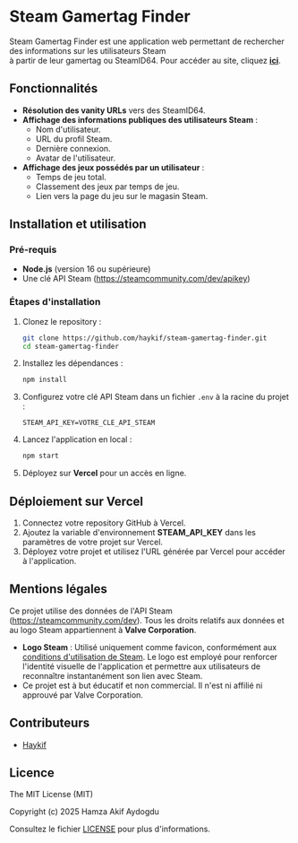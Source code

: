 # Steam Gamertag Finder

Steam Gamertag Finder est une application web permettant de rechercher des informations sur les utilisateurs Steam \
à partir de leur gamertag ou SteamID64. Pour accéder au site, cliquez [**ici**](https://steam-gamertag-finder.vercel.app/).

## Fonctionnalités

- **Résolution des vanity URLs** vers des SteamID64.
- **Affichage des informations publiques des utilisateurs Steam** :
  - Nom d'utilisateur.
  - URL du profil Steam.
  - Dernière connexion.
  - Avatar de l'utilisateur.
- **Affichage des jeux possédés par un utilisateur** :
  - Temps de jeu total.
  - Classement des jeux par temps de jeu.
  - Lien vers la page du jeu sur le magasin Steam.

## Installation et utilisation

### Pré-requis

- **Node.js** (version 16 ou supérieure)
- Une clé API Steam (https://steamcommunity.com/dev/apikey)

### Étapes d'installation

1. Clonez le repository :

    ```bash
    git clone https://github.com/haykif/steam-gamertag-finder.git
    cd steam-gamertag-finder
    ```

2. Installez les dépendances :

    ```css
    npm install
    ```

3. Configurez votre clé API Steam dans un fichier `.env` à la racine du projet :

    ```env
    STEAM_API_KEY=VOTRE_CLE_API_STEAM
    ```

4. Lancez l'application en local :

    ```css
    npm start
    ```

5. Déployez sur **Vercel** pour un accès en ligne.

## Déploiement sur Vercel

1. Connectez votre repository GitHub à Vercel.
2. Ajoutez la variable d'environnement **STEAM_API_KEY** dans les paramètres de votre projet sur Vercel.
3. Déployez votre projet et utilisez l'URL générée par Vercel pour accéder à l'application.

## Mentions légales

Ce projet utilise des données de l'API Steam (https://steamcommunity.com/dev). Tous les droits relatifs aux données et au logo Steam appartiennent à **Valve Corporation**.

- **Logo Steam** : Utilisé uniquement comme favicon, conformément aux [conditions d'utilisation de Steam](https://store.steampowered.com/legal/). Le logo est employé pour renforcer l'identité visuelle de l'application et permettre aux utilisateurs de reconnaître instantanément son lien avec Steam.
- Ce projet est à but éducatif et non commercial. Il n'est ni affilié ni approuvé par Valve Corporation.

## Contributeurs

- [Haykif](https://github.com/haykif)

## Licence

The MIT License (MIT)

Copyright (c) 2025 Hamza Akif Aydogdu

Consultez le fichier [LICENSE](./LICENSE.md) pour plus d'informations.
